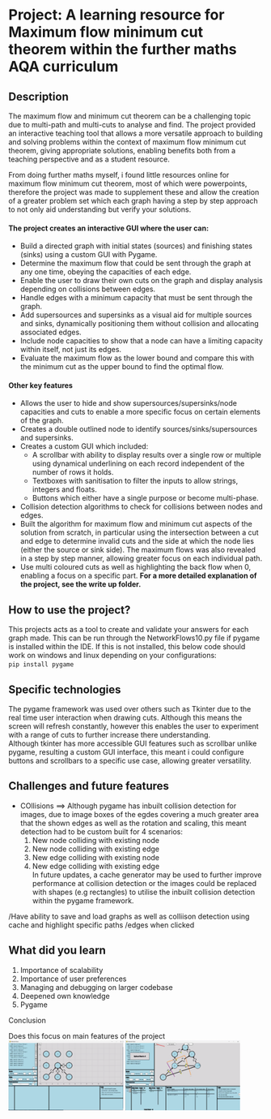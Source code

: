 # Project: A learning resource for Maximum flow minimum cut theorem within the further maths AQA curriculum

## Description 
The maximum flow and minimum cut theorem can be a challenging topic due to multi-path and multi-cuts to analyse and find. The project provided an interactive teaching tool that allows a more versatile approach to building and solving problems within the context of maximum flow minimum cut theorem, giving appropriate solutions, enabling benefits both from a teaching perspective and as a student resource.

From doing further maths myself, i found little resources online for maximum flow minimum cut theorem, most of which were powerpoints, therefore the project was made to supplement these and allow the creation of a greater problem set which each graph having a step by step approach to not only aid understanding but verify your solutions. 

#### The project creates an interactive GUI where the user can:  

- Build a directed graph with initial states (sources) and finishing states (sinks) using a custom GUI with Pygame.  
- Determine the maximum flow that could be sent through the graph at any one time, obeying the capacities of each edge. 
- Enable the user to draw their own cuts on the graph and display analysis depending on collisions between edges.  
- Handle edges with a minimum capacity that must be sent through the graph.  
- Add supersources and supersinks as a visual aid for multiple sources and sinks, dynamically positioning them without collision and allocating associated edges.  
- Include node capacities to show that a node can have a limiting capacity within itself, not just its edges.  
- Evaluate the maximum flow as the lower bound and compare this with the minimum cut as the upper bound to find the optimal flow.  

#### Other key features  
 
- Allows the user to hide and show supersources/supersinks/node capacities and cuts to enable a more specific focus on certain elements of the graph.  
- Creates a double outlined node to identify sources/sinks/supersources and supersinks.  
- Creates a custom GUI which included:
    - A scrollbar with ability to display results over a single row or multiple using dynamical underlining on each record independent of the number of rows it holds.
    - Textboxes with sanitisation to filter the inputs to allow strings, integers and floats.
    - Buttons which either have a single purpose or become multi-phase.  
- Collision detection algorithms to check for collisions between nodes and edges.  
- Built the algorithm for maximum flow and minimum cut aspects of the solution from scratch, in particular using the intersection between a cut and edge to determine invalid cuts and the side at which the node lies (either the source or sink side). The maximum flows was also revealed in a step by step manner, allowing greater focus on each individual path. 
- Use multi coloured cuts as well as highlighting the back flow when 0, enabling a focus on a specific part.
**For a more detailed explanation of the project, see the write up folder.**

## How to use the project? 
This projects acts as a tool to create and validate your answers for each graph made. This can be run through the NetworkFlows10.py file if pygame is installed within the IDE.
If this is not installed, this below code should work on windows and linux depending on your configurations:  
`pip install pygame`


## Specific technologies

The pygame framework was used over others such as Tkinter due to the real time user interaction when drawing cuts. Although this means the screen will refresh constantly, however this enables the user to experiment with a range of cuts to further increase there understanding.  
Although tkinter has more accessible GUI features such as scrollbar unlike pygame, resulting a custom GUI interface, this meant i could configure buttons and scrollbars to a specific use case, allowing greater versatility.

## Challenges and future features

- COllisions ==> Although pygame has inbuilt collision detection for images, due to image boxes of the egdes covering a much greater area that the shown edges as well as the rotation and scaling, this meant detection had to be custom built for 4 scenarios:
    1. New node colliding with existing node
    2. New node colliding with existing edge
    3. New edge colliding with existing node
    4. New edge colliding with existing edge  
    In future updates, a cache generator may be used to further improve performance at collision detection or the images could be replaced with shapes (e.g rectangles) to utilise the inbuilt collision detection within the pygame framework.


/Have ability to save and load graphs as well as colliison detection using cache and highlight specific paths /edges when clicked

## What did you learn

1. Importance of scalability
2. Importance of user preferences
3. Managing and debugging on larger codebase
4. Deepened own knowledge 
5. Pygame 

Conclusion 

Does this focus on main features of the project
<img src="Program-GraphBuilding.png" alt="An image showing the graph being built" style="width:45%; height:auto;">
<img src="Program-Full.png" alt="n image showing the maximum flows and minimum cuts" style="width:45%; height:auto;">